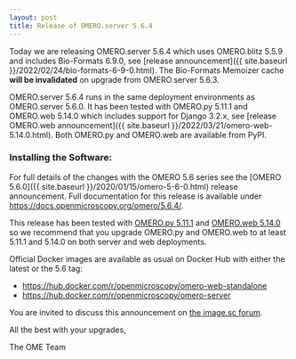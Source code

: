 ```yaml
---
layout: post
title: Release of OMERO.server 5.6.4
---
```


Today we are releasing OMERO.server 5.6.4 which uses OMERO.blitz 5.5.9
and includes Bio-Formats 6.9.0, see [release announcement]({{ site.baseurl }}/2022/02/24/bio-formats-6-9-0.html).
The Bio-Formats Memoizer cache **will be invalidated** on upgrade from OMERO.server 5.6.3.


OMERO.server 5.6.4 runs in the same deployment environments as
OMERO.server 5.6.0. It has been tested with OMERO.py 5.11.1 and OMERO.web
5.14.0 which includes support for Django 3.2.x, see [release OMERO.web announcement]({{ site.baseurl }}/2022/03/21/omero-web-5.14.0.html).
Both OMERO.py and OMERO.web are available from PyPI. 

### Installing the Software:

For full details of the changes with the OMERO 5.6 series see the
[OMERO 5.6.0]({{ site.baseurl }}/2020/01/15/omero-5-6-0.html) release
announcement. Full documentation for this release is available
under <https://docs.openmicroscopy.org/omero/5.6.4/>.

This release has been tested with
[OMERO.py 5.11.1](https://pypi.org/project/omero-py/5.11.1/) and
[OMERO.web 5.14.0](https://pypi.org/project/omero-web/5.14.0/) so we
recommend that you upgrade OMERO.py and OMERO.web to at least 5.11.1 and 5.14.0 on
both server and web deployments.

Official Docker images are available as usual on Docker Hub with either
the latest or the 5.6 tag:

* <https://hub.docker.com/r/openmicroscopy/omero-web-standalone>
* <https://hub.docker.com/r/openmicroscopy/omero-server>

You are invited to discuss this announcement on
[the image.sc forum](https://forum.image.sc/tags/c/data-management/omero).

All the best with your upgrades,

The OME Team
